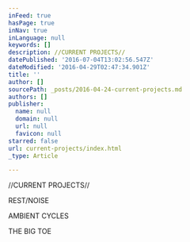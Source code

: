 ```yaml
---
inFeed: true
hasPage: true
inNav: true
inLanguage: null
keywords: []
description: //CURRENT PROJECTS//
datePublished: '2016-07-04T13:02:56.547Z'
dateModified: '2016-04-29T02:47:34.901Z'
title: ''
author: []
sourcePath: _posts/2016-04-24-current-projects.md
authors: []
publisher:
  name: null
  domain: null
  url: null
  favicon: null
starred: false
url: current-projects/index.html
_type: Article

---
```

//CURRENT PROJECTS//

REST/NOISE

AMBIENT CYCLES

THE BIG TOE